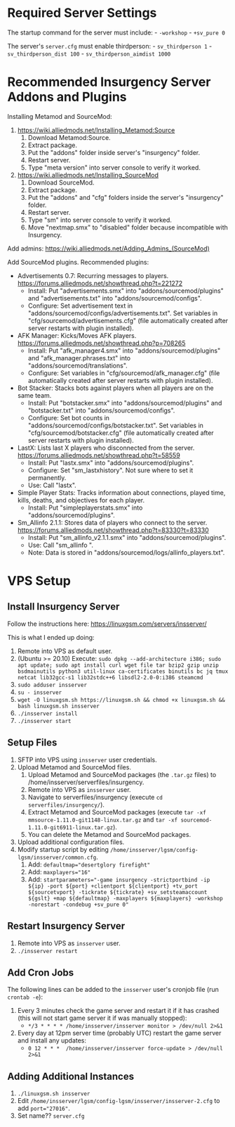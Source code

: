 # Required Server Settings
The startup command for the server must include:
	- `-workshop`
	- `+sv_pure 0`

The server's `server.cfg` must enable thirdperson:
	- `sv_thirdperson 1`
	- `sv_thirdperson_dist 100`
	- `sv_thirdperson_aimdist 1000`

# Recommended Insurgency Server Addons and Plugins

Installing Metamod and SourceMod:
1. https://wiki.alliedmods.net/Installing_Metamod:Source
	1. Download Metamod:Source.
	2. Extract package.
	3. Put the "addons" folder inside server's "insurgency" folder.
	4. Restart server.
	5. Type "meta version" into server console to verify it worked.
2. https://wiki.alliedmods.net/Installing_SourceMod
	1. Download SourceMod.
	2. Extract package.
	3. Put the "addons" and "cfg" folders inside the server's "insurgency" folder.
	4. Restart server.
	5. Type "sm" into server console to verify it worked.
	6. Move "nextmap.smx" to "disabled" folder because incompatible with Insurgency.

Add admins: https://wiki.alliedmods.net/Adding_Admins_(SourceMod)

Add SourceMod plugins. Recommended plugins:
* Advertisements 0.7: Recurring messages to players. https://forums.alliedmods.net/showthread.php?t=221272
	* Install: Put "advertisements.smx" into "addons/sourcemod/plugins" and "advertisements.txt" into "addons/sourcemod/configs".
	* Configure: Set advertisement text in "addons/sourcemod/configs/advertisements.txt". Set variables in "cfg/sourcemod/advertisements.cfg" (file automatically created after server restarts with plugin installed).
* AFK Manager: Kicks/Moves AFK players. https://forums.alliedmods.net/showthread.php?p=708265
	* Install: Put "afk_manager4.smx" into "addons/sourcemod/plugins" and "afk_manager.phrases.txt" into "addons/sourcemod/translations".
	* Configure: Set variables in "cfg/sourcemod/afk_manager.cfg" (file automatically created after server restarts with plugin installed).
* Bot Stacker: Stacks bots against players when all players are on the same team.
	* Install: Put "botstacker.smx" into "addons/sourcemod/plugins" and "botstacker.txt" into "addons/sourcemod/configs".
	* Configure: Set bot counts in "addons/sourcemod/configs/botstacker.txt". Set variables in "cfg/sourcemod/botstacker.cfg" (file automatically created after server restarts with plugin installed).
* LastX: Lists last X players who disconnected from the server. https://forums.alliedmods.net/showthread.php?t=58559
	* Install: Put "lastx.smx" into "addons/sourcemod/plugins".
	* Configure: Set "sm_lastxhistory". Not sure where to set it permanently.
	* Use: Call "lastx".
* Simple Player Stats: Tracks information about connections, played time, kills, deaths, and objectives for each player.
	* Install: Put "simpleplayerstats.smx" into "addons/sourcemod/plugins".
* Sm_Allinfo 2.1.1: Stores data of players who connect to the server. https://forums.alliedmods.net/showthread.php?t=83330?t=83330
	* Install: Put "sm_allinfo_v2.1.1.smx"  into "addons/sourcemod/plugins".
	* Use: Call "sm_allinfo <player name>".
	* Note: Data is stored in "addons/sourcemod/logs/allinfo_players.txt".

# VPS Setup

## Install Insurgency Server
Follow the instructions here: https://linuxgsm.com/servers/insserver/

This is what I ended up doing:
1. Remote into VPS as default user.
2. (Ubuntu >= 20.10) Execute: `sudo dpkg --add-architecture i386; sudo apt update; sudo apt install curl wget file tar bzip2 gzip unzip bsdmainutils python3 util-linux ca-certificates binutils bc jq tmux netcat lib32gcc-s1 lib32stdc++6 libsdl2-2.0-0:i386 steamcmd`
3. `sudo adduser insserver`
4. `su - insserver`
5. `wget -O linuxgsm.sh https://linuxgsm.sh && chmod +x linuxgsm.sh && bash linuxgsm.sh insserver`
6. `./insserver install`
7. `./insserver start`

## Setup Files
1. SFTP into VPS using `insserver` user credentials.
2. Upload Metamod and SourceMod files.
	1. Upload Metamod and SourceMod packages (the `.tar.gz` files) to /home/insserver/serverfiles/insurgency.
	2. Remote into VPS as `insserver` user.
	3. Navigate to serverfiles/insurgency (execute `cd serverfiles/insurgency/`).
	4. Extract Metamod and SourceMod packages (execute `tar -xf mmsource-1.11.0-git1148-linux.tar.gz` and `tar -xf sourcemod-1.11.0-git6911-linux.tar.gz`).
	5. You can delete the Metamod and SourceMod packages.
3. Upload additional configuration files.
4. Modify startup script by editing `/home/insserver/lgsm/config-lgsm/insserver/common.cfg`.
	1. Add: `defaultmap="desertglory firefight"`
	2. Add: `maxplayers="16"`
	3. Add: `startparameters="-game insurgency -strictportbind -ip ${ip} -port ${port} +clientport ${clientport} +tv_port ${sourcetvport} -tickrate ${tickrate} +sv_setsteamaccount ${gslt} +map ${defaultmap} -maxplayers ${maxplayers} -workshop -norestart -condebug +sv_pure 0"`

## Restart Insurgency Server
1. Remote into VPS as `insserver` user.
2. `./insserver restart`

## Add Cron Jobs
The following lines can be added to the `insserver` user's cronjob file (run `crontab -e`):
1. Every 3 minutes check the game server and restart it if it has crashed (this will not start game server it if was manually stopped):
	* `*/3 * * * * /home/insserver/insserver monitor > /dev/null 2>&1`
2. Every day at 12pm server time (probably UTC) restart the game server and install any updates:
	* `0 12 * * *  /home/insserver/insserver force-update > /dev/null 2>&1`

## Adding Additional Instances
1. `./linuxgsm.sh insserver`
2. Edit `/home/insserver/lgsm/config-lgsm/insserver/insserver-2.cfg` to add `port="27016"`.
3. Set name?? `server.cfg`
